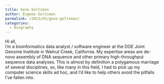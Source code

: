```yaml
---
title: Gene Goltsman
author: Eugene Goltsman
permalink: /2013/03/gene-goltsman/
categories:
  - Biography
---
```

Hi all,  
I&#8217;m a bioinformatics data analyst / software engineer at the DOE Joint Genome Institute in Walnut Creek, California. My expertise areas are de-novo assembly of DNA sequence and other primary high-throughput sequence data analyses. This is almost by definition a polygamous marriage of several disciplines, so, like many in this field, I had to pick up my computer science skills ad hoc, and I&#8217;d like to help others avoid the pitfalls I&#8217;ve fallen into.
